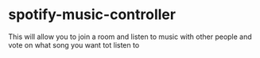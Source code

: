 # spotify-music-controller
This will allow you to join a room and listen to music with other people and vote on what song you want tot listen to

